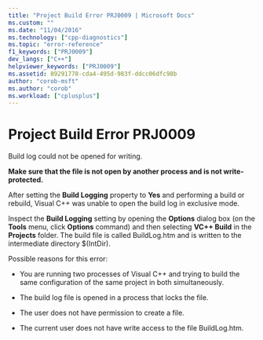 ```yaml
---
title: "Project Build Error PRJ0009 | Microsoft Docs"
ms.custom: ""
ms.date: "11/04/2016"
ms.technology: ["cpp-diagnostics"]
ms.topic: "error-reference"
f1_keywords: ["PRJ0009"]
dev_langs: ["C++"]
helpviewer_keywords: ["PRJ0009"]
ms.assetid: 89291778-cda4-495d-983f-ddcc06dfc98b
author: "corob-msft"
ms.author: "corob"
ms.workload: ["cplusplus"]
---
```

# Project Build Error PRJ0009
Build log could not be opened for writing.  
  
 **Make sure that the file is not open by another process and is not write-protected.**  
  
 After setting the **Build Logging** property to **Yes** and performing a build or rebuild, Visual C++ was unable to open the build log in exclusive mode.  
  
 Inspect the **Build Logging** setting by opening the **Options** dialog box (on the **Tools** menu, click **Options** command) and then selecting **VC++ Build** in the **Projects** folder. The build file is called BuildLog.htm and is written to the intermediate directory $(IntDir).  
  
 Possible reasons for this error:  
  
-   You are running two processes of Visual C++ and trying to build the same configuration of the same project in both simultaneously.  
  
-   The build log file is opened in a process that locks the file.  
  
-   The user does not have permission to create a file.  
  
-   The current user does not have write access to the file BuildLog.htm.